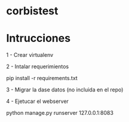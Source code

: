 # corbistest

# Intrucciones 

1 - Crear virtualenv

2 - Intalar requerimientos

pip install -r requirements.txt

3 - Migrar la dase datos (no incluida en el repo)

4 - Ejetucar el webserver 

python manage.py runserver 127.0.0.1:8083

